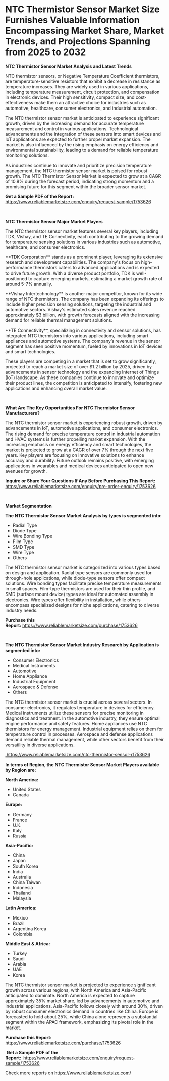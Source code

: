 <p><h1>NTC Thermistor Sensor Market Size Furnishes Valuable Information Encompassing Market Share, Market Trends, and Projections Spanning from 2025 to 2032</h1></p><p><strong>NTC Thermistor Sensor Market Analysis and Latest Trends</strong></p>
<p><p>NTC thermistor sensors, or Negative Temperature Coefficient thermistors, are temperature-sensitive resistors that exhibit a decrease in resistance as temperature increases. They are widely used in various applications, including temperature measurement, circuit protection, and compensation in electronic devices. Their high sensitivity, compact size, and cost-effectiveness make them an attractive choice for industries such as automotive, healthcare, consumer electronics, and industrial automation.</p><p>The NTC thermistor sensor market is anticipated to experience significant growth, driven by the increasing demand for accurate temperature measurement and control in various applications. Technological advancements and the integration of these sensors into smart devices and IoT applications are expected to further propel market expansion. The market is also influenced by the rising emphasis on energy efficiency and environmental sustainability, leading to a demand for reliable temperature monitoring solutions.</p><p>As industries continue to innovate and prioritize precision temperature management, the NTC thermistor sensor market is poised for robust growth. The NTC Thermistor Sensor Market is expected to grow at a CAGR of 10.8% during the forecast period, indicating strong momentum and a promising future for this segment within the broader sensor market.</p></p>
<p><strong>Get a Sample PDF of the Report:&nbsp;</strong> <a href="https://www.reliablemarketsize.com/enquiry/request-sample/1753626?utm_campaign=2996&utm_medium=2&utm_source=Github&utm_content=ia&utm_term=06032025&utm_id=ntc-thermistor-sensor">https://www.reliablemarketsize.com/enquiry/request-sample/1753626</a></p>
<p>&nbsp;</p>
<p><strong>NTC Thermistor Sensor Major Market Players</strong></p>
<p><p>The NTC thermistor sensor market features several key players, including TDK, Vishay, and TE Connectivity, each contributing to the growing demand for temperature sensing solutions in various industries such as automotive, healthcare, and consumer electronics.</p><p>**TDK Corporation** stands as a prominent player, leveraging its extensive research and development capabilities. The company's focus on high-performance thermistors caters to advanced applications and is expected to drive future growth. With a diverse product portfolio, TDK is well-positioned to capture emerging markets, estimating a market growth rate of around 5-7% annually.</p><p>**Vishay Intertechnology** is another major competitor, known for its wide range of NTC thermistors. The company has been expanding its offerings to include higher precision sensing solutions, targeting the industrial and automotive sectors. Vishay's estimated sales revenue reached approximately $3 billion, with growth forecasts aligned with the increasing demand for reliable thermal management solutions.</p><p>**TE Connectivity**, specializing in connectivity and sensor solutions, has integrated NTC thermistors into various applications, including smart appliances and automotive systems. The company’s revenue in the sensor segment has seen positive momentum, fueled by innovations in IoT devices and smart technologies.</p><p>These players are competing in a market that is set to grow significantly, projected to reach a market size of over $1.2 billion by 2025, driven by advancements in sensor technology and the expanding Internet of Things (IoT) landscape. As these companies continue to innovate and optimize their product lines, the competition is anticipated to intensify, fostering new applications and enhancing overall market value.</p></p>
<p>&nbsp;</p>
<p><strong>What Are The Key Opportunities For NTC Thermistor Sensor Manufacturers?</strong></p>
<p><p>The NTC thermistor sensor market is experiencing robust growth, driven by advancements in IoT, automotive applications, and consumer electronics. The rising demand for precise temperature control in industrial automation and HVAC systems is further propelling market expansion. With the increasing emphasis on energy efficiency and smart technologies, the market is projected to grow at a CAGR of over 7% through the next five years. Key players are focusing on innovative solutions to enhance accuracy and durability. Future outlook remains positive, with emerging applications in wearables and medical devices anticipated to open new avenues for growth.</p></p>
<p><strong>Inquire or Share Your Questions If Any Before Purchasing This Report:</strong> <a href="https://www.reliablemarketsize.com/enquiry/pre-order-enquiry/1753626?utm_campaign=2996&utm_medium=2&utm_source=Github&utm_content=ia&utm_term=06032025&utm_id=ntc-thermistor-sensor">https://www.reliablemarketsize.com/enquiry/pre-order-enquiry/1753626</a></p>
<p>&nbsp;</p>
<p><strong>Market Segmentation</strong></p>
<p><strong>The NTC Thermistor Sensor Market Analysis by types is segmented into:</strong></p>
<p><ul><li>Radial Type</li><li>Diode Type</li><li>Wire Bonding Type</li><li>Film Type</li><li>SMD Type</li><li>Wire Type</li><li>Others</li></ul></p>
<p><p>The NTC thermistor sensor market is categorized into various types based on design and application. Radial type sensors are commonly used for through-hole applications, while diode-type sensors offer compact solutions. Wire bonding types facilitate precise temperature measurements in small spaces. Film-type thermistors are used for their thin profile, and SMD (surface mount device) types are ideal for automated assembly in electronics. Wire types offer flexibility in installation, while others encompass specialized designs for niche applications, catering to diverse industry needs.</p></p>
<p><strong>Purchase this Report:&nbsp;</strong><a href="https://www.reliablemarketsize.com/purchase/1753626?utm_campaign=2996&utm_medium=2&utm_source=Github&utm_content=ia&utm_term=06032025&utm_id=ntc-thermistor-sensor">https://www.reliablemarketsize.com/purchase/1753626</a></p>
<p>&nbsp;</p>
<p><strong>The NTC Thermistor Sensor Market Industry Research by Application is segmented into:</strong></p>
<p><ul><li>Consumer Electronics</li><li>Medical Instruments</li><li>Automotive</li><li>Home Appliance</li><li>Industrial Equipment</li><li>Aerospace & Defense</li><li>Others</li></ul></p>
<p><p>The NTC thermistor sensor market is crucial across several sectors. In consumer electronics, it regulates temperature in devices for efficiency. Medical instruments utilize these sensors for precise monitoring in diagnostics and treatment. In the automotive industry, they ensure optimal engine performance and safety features. Home appliances use NTC thermistors for energy management. Industrial equipment relies on them for temperature control in processes. Aerospace and defense applications demand reliable thermal management, while other sectors benefit from their versatility in diverse applications.</p></p>
<p><a href="https://www.reliablemarketsize.com/ntc-thermistor-sensor-r1753626?utm_campaign=2996&utm_medium=2&utm_source=Github&utm_content=ia&utm_term=06032025&utm_id=ntc-thermistor-sensor">&nbsp;https://www.reliablemarketsize.com/ntc-thermistor-sensor-r1753626</a></p>
<p><strong>In terms of Region, the NTC Thermistor Sensor Market Players available by Region are:</strong></p>
<p>
    <p> <strong> North America: </strong>
        <ul>
            <li>United States</li>
            <li>Canada</li>
        </ul>
        </p> 
    <p> <strong> Europe: </strong>
        <ul>
            <li>Germany</li>
            <li>France</li>
            <li>U.K.</li>
            <li>Italy</li>
            <li>Russia</li>
        </ul>
        </p> 
    <p> <strong> Asia-Pacific: </strong>
        <ul>
            <li>China</li>
            <li>Japan</li>
            <li>South Korea</li>
            <li>India</li>
            <li>Australia</li>
            <li>China Taiwan</li>
            <li>Indonesia</li>
            <li>Thailand</li>
            <li>Malaysia</li>
        </ul>
        </p> 
    <p> <strong> Latin America: </strong>
        <ul>
            <li>Mexico</li>
            <li>Brazil</li>
            <li>Argentina Korea</li>
            <li>Colombia</li>
        </ul>
        </p> 
    <p> <strong> Middle East & Africa: </strong>
        <ul>
            <li>Turkey</li>
            <li>Saudi</li>
            <li>Arabia</li>
            <li>UAE</li>
            <li>Korea</li>
        </ul>
    </p>
    </p>
<p><p>The NTC thermistor sensor market is projected to experience significant growth across various regions, with North America and Asia-Pacific anticipated to dominate. North America is expected to capture approximately 35% market share, led by advancements in automotive and industrial applications. Asia-Pacific follows closely with around 30%, driven by robust consumer electronics demand in countries like China. Europe is forecasted to hold about 25%, while China alone represents a substantial segment within the APAC framework, emphasizing its pivotal role in the market.</p></p>
<p><strong>Purchase this Report: </strong><a href="https://www.reliablemarketsize.com/purchase/1753626?utm_campaign=2996&utm_medium=2&utm_source=Github&utm_content=ia&utm_term=06032025&utm_id=ntc-thermistor-sensor">https://www.reliablemarketsize.com/purchase/1753626</a></p>
<p>&nbsp;<strong>Get a Sample PDF of the Report:&nbsp;&nbsp;</strong><a href="https://www.reliablemarketsize.com/enquiry/request-sample/1753626?utm_campaign=2996&utm_medium=2&utm_source=Github&utm_content=ia&utm_term=06032025&utm_id=ntc-thermistor-sensor">https://www.reliablemarketsize.com/enquiry/request-sample/1753626</a></p>
<p><strong></strong></p>
<p>Check more reports on <a href="https://www.reliablemarketsize.com/?utm_campaign=2996&utm_medium=2&utm_source=Github&utm_content=ia&utm_term=06032025&utm_id=ntc-thermistor-sensor">https://www.reliablemarketsize.com/</a></p>